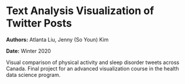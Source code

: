 # Text Analysis Visualization of Twitter Posts

**Authors:** Atlanta Liu, Jenny (So Youn) Kim

**Date:** Winter 2020

Visual comparison of physical activity and sleep disorder tweets across Canada. Final project for an advanced visualization course in the health data science program.

